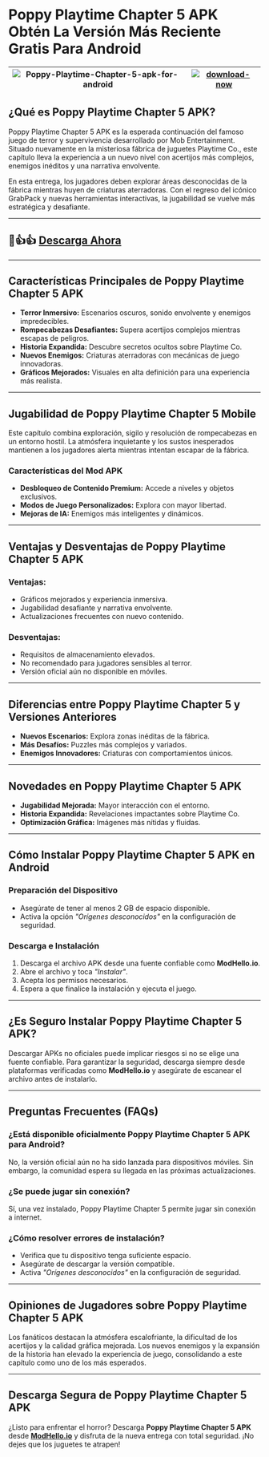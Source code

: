 # Poppy Playtime Chapter 5 APK Obtén La Versión Más Reciente Gratis Para Android

| ![Poppy-Playtime-Chapter-5-apk-for-android](https://github.com/user-attachments/assets/aece935f-49f9-45a6-b7c0-e33e13ca58bc)| [![download-now](https://github.com/user-attachments/assets/22657e67-9d2d-46af-a41a-5d365d2ddc1f)](https://modhello.io/poppy-playtime-chapter-4.html)  |
|:-------------------------------------------------:|-----------------------|

## **¿Qué es Poppy Playtime Chapter 5 APK?**

Poppy Playtime Chapter 5 APK es la esperada continuación del famoso juego de terror y supervivencia desarrollado por Mob Entertainment. Situado nuevamente en la misteriosa fábrica de juguetes Playtime Co., este capítulo lleva la experiencia a un nuevo nivel con acertijos más complejos, enemigos inéditos y una narrativa envolvente.

En esta entrega, los jugadores deben explorar áreas desconocidas de la fábrica mientras huyen de criaturas aterradoras. Con el regreso del icónico GrabPack y nuevas herramientas interactivas, la jugabilidad se vuelve más estratégica y desafiante.

---

## 🎉👍👍 [Descarga Ahora](https://modhello.io/poppy-playtime-chapter-4.html)

---

## **Características Principales de Poppy Playtime Chapter 5 APK**

- **Terror Inmersivo:** Escenarios oscuros, sonido envolvente y enemigos impredecibles.
- **Rompecabezas Desafiantes:** Supera acertijos complejos mientras escapas de peligros.
- **Historia Expandida:** Descubre secretos ocultos sobre Playtime Co.
- **Nuevos Enemigos:** Criaturas aterradoras con mecánicas de juego innovadoras.
- **Gráficos Mejorados:** Visuales en alta definición para una experiencia más realista.

---

## **Jugabilidad de Poppy Playtime Chapter 5 Mobile**

Este capítulo combina exploración, sigilo y resolución de rompecabezas en un entorno hostil. La atmósfera inquietante y los sustos inesperados mantienen a los jugadores alerta mientras intentan escapar de la fábrica.

### **Características del Mod APK**

- **Desbloqueo de Contenido Premium:** Accede a niveles y objetos exclusivos.
- **Modos de Juego Personalizados:** Explora con mayor libertad.
- **Mejoras de IA:** Enemigos más inteligentes y dinámicos.

---

## **Ventajas y Desventajas de Poppy Playtime Chapter 5 APK**

### **Ventajas:**

- Gráficos mejorados y experiencia inmersiva.
- Jugabilidad desafiante y narrativa envolvente.
- Actualizaciones frecuentes con nuevo contenido.

### **Desventajas:**

- Requisitos de almacenamiento elevados.
- No recomendado para jugadores sensibles al terror.
- Versión oficial aún no disponible en móviles.

---

## **Diferencias entre Poppy Playtime Chapter 5 y Versiones Anteriores**

- **Nuevos Escenarios:** Explora zonas inéditas de la fábrica.
- **Más Desafíos:** Puzzles más complejos y variados.
- **Enemigos Innovadores:** Criaturas con comportamientos únicos.

---

## **Novedades en Poppy Playtime Chapter 5 APK**

- **Jugabilidad Mejorada:** Mayor interacción con el entorno.
- **Historia Expandida:** Revelaciones impactantes sobre Playtime Co.
- **Optimización Gráfica:** Imágenes más nítidas y fluidas.

---

## **Cómo Instalar Poppy Playtime Chapter 5 APK en Android**

### **Preparación del Dispositivo**

- Asegúrate de tener al menos 2 GB de espacio disponible.
- Activa la opción *"Orígenes desconocidos"* en la configuración de seguridad.

### **Descarga e Instalación**

1. Descarga el archivo APK desde una fuente confiable como **ModHello.io**.
2. Abre el archivo y toca *"Instalar"*.
3. Acepta los permisos necesarios.
4. Espera a que finalice la instalación y ejecuta el juego.

---

## **¿Es Seguro Instalar Poppy Playtime Chapter 5 APK?**

Descargar APKs no oficiales puede implicar riesgos si no se elige una fuente confiable. Para garantizar la seguridad, descarga siempre desde plataformas verificadas como **ModHello.io** y asegúrate de escanear el archivo antes de instalarlo.

---

## **Preguntas Frecuentes (FAQs)**

### **¿Está disponible oficialmente Poppy Playtime Chapter 5 APK para Android?**

No, la versión oficial aún no ha sido lanzada para dispositivos móviles. Sin embargo, la comunidad espera su llegada en las próximas actualizaciones.

### **¿Se puede jugar sin conexión?**

Sí, una vez instalado, Poppy Playtime Chapter 5 permite jugar sin conexión a internet.

### **¿Cómo resolver errores de instalación?**

- Verifica que tu dispositivo tenga suficiente espacio.
- Asegúrate de descargar la versión compatible.
- Activa *"Orígenes desconocidos"* en la configuración de seguridad.

---

## **Opiniones de Jugadores sobre Poppy Playtime Chapter 5 APK**

Los fanáticos destacan la atmósfera escalofriante, la dificultad de los acertijos y la calidad gráfica mejorada. Los nuevos enemigos y la expansión de la historia han elevado la experiencia de juego, consolidando a este capítulo como uno de los más esperados.

---

## **Descarga Segura de Poppy Playtime Chapter 5 APK**

¿Listo para enfrentar el horror? Descarga **Poppy Playtime Chapter 5 APK** desde **[ModHello.io](https://modhello.io)** y disfruta de la nueva entrega con total seguridad. ¡No dejes que los juguetes te atrapen!

